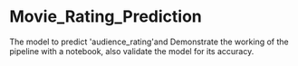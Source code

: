# Movie_Rating_Prediction
The model to predict 'audience_rating'and Demonstrate the working of the pipeline with a notebook, also validate the model for its accuracy.
